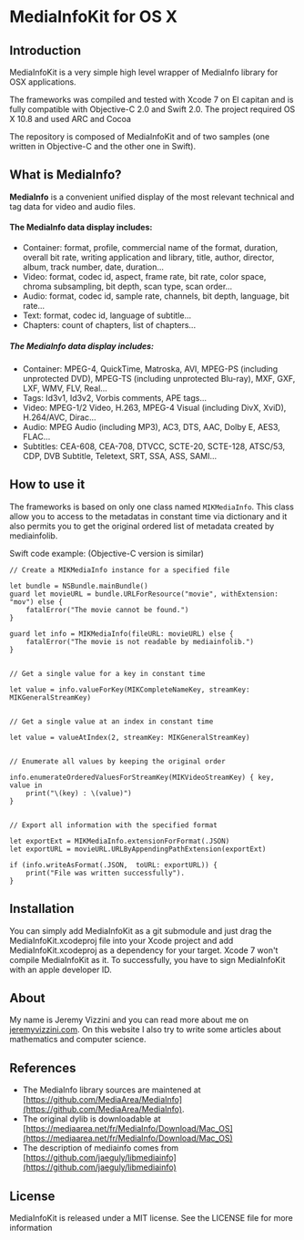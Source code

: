 # MediaInfoKit for OS X

## Introduction

MediaInfoKit is a very simple high level wrapper of MediaInfo library for OSX applications.

The frameworks was compiled and tested with Xcode 7 on El capitan and is fully compatible with Objective-C 2.0 and Swift 2.0. The project required OS X 10.8 and used ARC and Cocoa

The repository is composed of MediaInfoKit and of two samples (one written in Objective-C and the other one in Swift).

## What is MediaInfo?

**MediaInfo** is a convenient unified display of the most relevant technical and tag data for video and audio files.

#### The MediaInfo data display includes:

* Container: format, profile, commercial name of the format, duration, overall bit rate, writing application and library, title, author, director, album, track number, date, duration...
* Video: format, codec id, aspect, frame rate, bit rate, color space, chroma subsampling, bit depth, scan type, scan order...
* Audio: format, codec id, sample rate, channels, bit depth, language, bit rate...
* Text: format, codec id, language of subtitle...
* Chapters: count of chapters, list of chapters...

##### The MediaInfo data display includes:

* Container: MPEG-4, QuickTime, Matroska, AVI, MPEG-PS (including unprotected DVD), MPEG-TS (including unprotected Blu-ray), MXF, GXF, LXF, WMV, FLV, Real...
* Tags: Id3v1, Id3v2, Vorbis comments, APE tags...
* Video: MPEG-1/2 Video, H.263, MPEG-4 Visual (including DivX, XviD), H.264/AVC, Dirac...
* Audio: MPEG Audio (including MP3), AC3, DTS, AAC, Dolby E, AES3, FLAC...
* Subtitles: CEA-608, CEA-708, DTVCC, SCTE-20, SCTE-128, ATSC/53, CDP, DVB Subtitle, Teletext, SRT, SSA, ASS, SAMI...

## How to use it

The frameworks is based on only one class named `MIKMediaInfo`. This class allow you to access to the metadatas in constant time via dictionary and it also permits you to get the original ordered list of metadata created by mediainfolib.

Swift code example: (Objective-C version is similar)

```
// Create a MIKMediaInfo instance for a specified file

let bundle = NSBundle.mainBundle()
guard let movieURL = bundle.URLForResource("movie", withExtension: "mov") else {
    fatalError("The movie cannot be found.")
}

guard let info = MIKMediaInfo(fileURL: movieURL) else {
    fatalError("The movie is not readable by mediainfolib.")
}


// Get a single value for a key in constant time

let value = info.valueForKey(MIKCompleteNameKey, streamKey: MIKGeneralStreamKey)


// Get a single value at an index in constant time

let value = valueAtIndex(2, streamKey: MIKGeneralStreamKey)


// Enumerate all values by keeping the original order

info.enumerateOrderedValuesForStreamKey(MIKVideoStreamKey) { key, value in
    print("\(key) : \(value)")
}


// Export all information with the specified format

let exportExt = MIKMediaInfo.extensionForFormat(.JSON)
let exportURL = movieURL.URLByAppendingPathExtension(exportExt)

if (info.writeAsFormat(.JSON,  toURL: exportURL)) {
    print("File was written successfully").
}

```

## Installation

You can simply add MediaInfoKit as a git submodule and just drag the MediaInfoKit.xcodeproj file into your Xcode project and add MediaInfoKit.xcodeproj as a dependency for your target.
Xcode 7 won't compile MediaInfoKit as it. To successfully, you have to sign MediaInfoKit with an apple developer ID.

## About

My name is Jeremy Vizzini and you can read more about me on [jeremyvizzini.com](http://jeremyvizzini.com). On this website I also try to write some articles about mathematics and computer science.

## References

* The MediaInfo library sources are maintened at [https://github.com/MediaArea/MediaInfo](https://github.com/MediaArea/MediaInfo).
* The original dylib is downloadable at [https://mediaarea.net/fr/MediaInfo/Download/Mac_OS](https://mediaarea.net/fr/MediaInfo/Download/Mac_OS)
* The description of mediainfo comes from [https://github.com/jaeguly/libmediainfo](https://github.com/jaeguly/libmediainfo)

## License

MediaInfoKit is released under a MIT license. See the LICENSE file for more information
